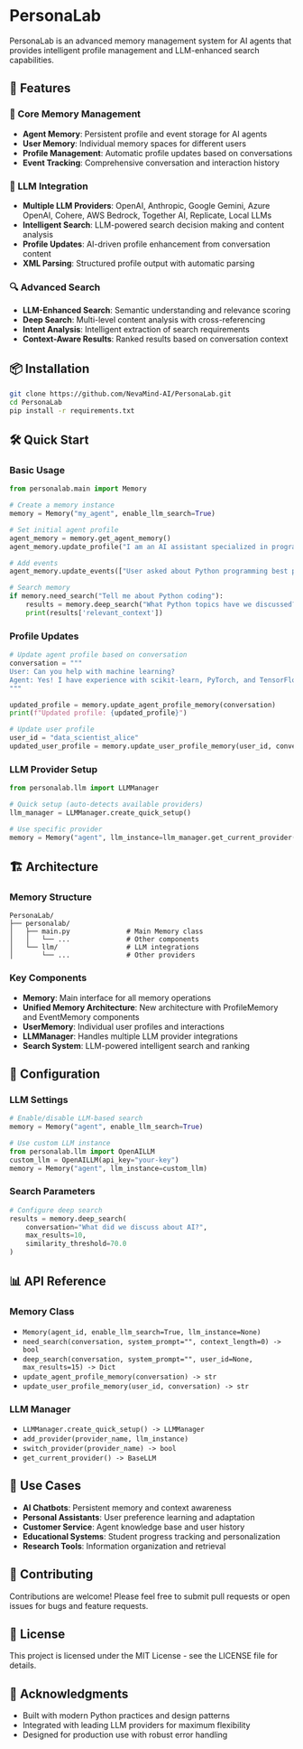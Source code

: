 # PersonaLab

PersonaLab is an advanced memory management system for AI agents that provides intelligent profile management and LLM-enhanced search capabilities.

## 🚀 Features

### 📝 Core Memory Management
- **Agent Memory**: Persistent profile and event storage for AI agents
- **User Memory**: Individual memory spaces for different users
- **Profile Management**: Automatic profile updates based on conversations
- **Event Tracking**: Comprehensive conversation and interaction history

### 🧠 LLM Integration
- **Multiple LLM Providers**: OpenAI, Anthropic, Google Gemini, Azure OpenAI, Cohere, AWS Bedrock, Together AI, Replicate, Local LLMs
- **Intelligent Search**: LLM-powered search decision making and content analysis
- **Profile Updates**: AI-driven profile enhancement from conversation content
- **XML Parsing**: Structured profile output with automatic parsing

### 🔍 Advanced Search
- **LLM-Enhanced Search**: Semantic understanding and relevance scoring
- **Deep Search**: Multi-level content analysis with cross-referencing
- **Intent Analysis**: Intelligent extraction of search requirements
- **Context-Aware Results**: Ranked results based on conversation context

## 📦 Installation

```bash
git clone https://github.com/NevaMind-AI/PersonaLab.git
cd PersonaLab
pip install -r requirements.txt
```

## 🛠️ Quick Start

### Basic Usage

```python
from personalab.main import Memory

# Create a memory instance
memory = Memory("my_agent", enable_llm_search=True)

# Set initial agent profile
agent_memory = memory.get_agent_memory()
agent_memory.update_profile("I am an AI assistant specialized in programming.")

# Add events
agent_memory.update_events(["User asked about Python programming best practices."])

# Search memory
if memory.need_search("Tell me about Python coding"):
    results = memory.deep_search("What Python topics have we discussed?")
    print(results['relevant_context'])
```

### Profile Updates

```python
# Update agent profile based on conversation
conversation = """
User: Can you help with machine learning?
Agent: Yes! I have experience with scikit-learn, PyTorch, and TensorFlow.
"""

updated_profile = memory.update_agent_profile_memory(conversation)
print(f"Updated profile: {updated_profile}")

# Update user profile
user_id = "data_scientist_alice"
updated_user_profile = memory.update_user_profile_memory(user_id, conversation)
```

### LLM Provider Setup

```python
from personalab.llm import LLMManager

# Quick setup (auto-detects available providers)
llm_manager = LLMManager.create_quick_setup()

# Use specific provider
memory = Memory("agent", llm_instance=llm_manager.get_current_provider())
```

## 🏗️ Architecture

### Memory Structure
```
PersonaLab/
├── personalab/
│   ├── main.py              # Main Memory class
│   │   └── ...              # Other components
│   └── llm/                 # LLM integrations
│       └── ...              # Other providers
```

### Key Components

- **Memory**: Main interface for all memory operations  
- **Unified Memory Architecture**: New architecture with ProfileMemory and EventMemory components
- **UserMemory**: Individual user profiles and interactions
- **LLMManager**: Handles multiple LLM provider integrations
- **Search System**: LLM-powered intelligent search and ranking

## 🔧 Configuration

### LLM Settings

```python
# Enable/disable LLM-based search
memory = Memory("agent", enable_llm_search=True)

# Use custom LLM instance
from personalab.llm import OpenAILLM
custom_llm = OpenAILLM(api_key="your-key")
memory = Memory("agent", llm_instance=custom_llm)
```

### Search Parameters

```python
# Configure deep search
results = memory.deep_search(
    conversation="What did we discuss about AI?",
    max_results=10,
    similarity_threshold=70.0
)
```

## 📊 API Reference

### Memory Class

- `Memory(agent_id, enable_llm_search=True, llm_instance=None)`
- `need_search(conversation, system_prompt="", context_length=0) -> bool`
- `deep_search(conversation, system_prompt="", user_id=None, max_results=15) -> Dict`
- `update_agent_profile_memory(conversation) -> str`
- `update_user_profile_memory(user_id, conversation) -> str`

### LLM Manager

- `LLMManager.create_quick_setup() -> LLMManager`
- `add_provider(provider_name, llm_instance)`
- `switch_provider(provider_name) -> bool`
- `get_current_provider() -> BaseLLM`

## 🎯 Use Cases

- **AI Chatbots**: Persistent memory and context awareness
- **Personal Assistants**: User preference learning and adaptation
- **Customer Service**: Agent knowledge base and user history
- **Educational Systems**: Student progress tracking and personalization
- **Research Tools**: Information organization and retrieval

## 🤝 Contributing

Contributions are welcome! Please feel free to submit pull requests or open issues for bugs and feature requests.

## 📄 License

This project is licensed under the MIT License - see the LICENSE file for details.

## 🌟 Acknowledgments

- Built with modern Python practices and design patterns
- Integrated with leading LLM providers for maximum flexibility
- Designed for production use with robust error handling 